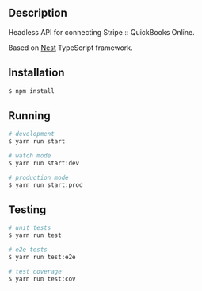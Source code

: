 ## Description

Headless API for connecting Stripe :: QuickBooks Online.

Based on [Nest](https://github.com/nestjs/nest) TypeScript framework.

## Installation

```bash
$ npm install
```

## Running

```bash
# development
$ yarn run start

# watch mode
$ yarn run start:dev

# production mode
$ yarn run start:prod
```

## Testing

```bash
# unit tests
$ yarn run test

# e2e tests
$ yarn run test:e2e

# test coverage
$ yarn run test:cov
```
